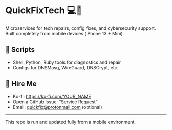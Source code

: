 # QuickFixTech 💻💸

Microservices for tech repairs, config fixes, and cybersecurity support.  
Built completely from mobile devices (iPhone 13 + Mini).

## 🔧 Scripts
- Shell, Python, Ruby tools for diagnostics and repair
- Configs for DNSMasq, WireGuard, DNSCrypt, etc.

## 💬 Hire Me
- Ko-fi: https://ko-fi.com/YOUR_NAME
- Open a GitHub Issue: “Service Request”
- Email: quickfix@protonmail.com (optional)

---
This repo is run and updated fully from a mobile environment.
